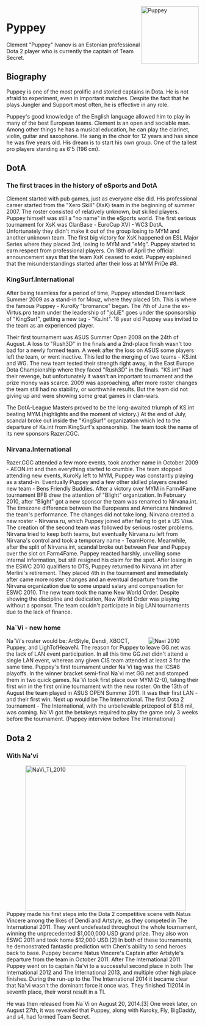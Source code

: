 <!DOCTYPE html>
<html lang="en">
<head>
	<style>
			table, th, td {
  border: 1px solid black;
  border-collapse: collapse;
}
            th, td {
  padding: 10px;
}
		    th, td {
  text-align: center;
}
		</style>
	<title>minu esimene leht</title>
	<meta charset="utf-8">
</head>
<body>
	<img src="https://gameinside.ua/wp-content/uploads/2020/01/team-secret-puppey-2019-1024x1022.jpg" alt="Puppey"
	style="float:right;width: 151;height: 150 ">
	<h1>Pyppey</h1>
	<p>Clement "Puppey" Ivanov is an Estonian professional Dota 2 player who is currently the captain of Team Secret.</p>
	<h2>Biography</h2>
	<p>Puppey is one of the most prolific and storied captains in Dota. He is not afraid to experiment, even in important matches. Despite the fact that he plays Jungler and Support most often, he is effective in any role.
	</p>
	<p>Puppey's good knowledge of the English language allowed him to play in many of the best European teams. Clement is an open and sociable man. Among other things he has a musical education, he can play the clarinet, violin, guitar and saxophone. He sang in the choir for 12 years and has since he was five years old. His dream is to start his own group. One of the tallest pro players standing as 6'5 (196 cm).</p>
	<h2>DotA</h2>
	<h3>The first traces in the history of eSports and DotA</h3>
	<p>Clement started with pub games, just as everyone else did. His professional career started from the "Xero Skill" (XsK) team in the beginning of summer 2007. The roster consisted of relatively unknown, but skilled players. Puppey himself was still a "no name" in the eSports world. The first serious tournament for XsK was ClanBase - EuroCup XVI - WC3 DotA. Unfortunately they didn't make it out of the group losing to MYM and another unknown team. The first big victory for XsK happened on ESL Major Series where they placed 3rd, losing to MYM and "eMg". Puppey started to earn respect from professional players. On 18th of April the official announcement says that the team XsK ceased to exist. Puppey explained that the misunderstandings started after their loss at MYM PriDe #8.</p>
	<h3>KingSurf.International</h3>
	<p>After being teamless for a period of time, Puppey attended DreamHack Summer 2009 as a stand-in for Mouz, where they placed 5th. This is where the famous Puppey - KuroKy "bromance" began. The 7th of June the ex-Virtus.pro team under the leadership of "joLiE" goes under the sponsorship of "KingSurf", getting a new tag - "Ks.int". 18 year old Puppey was invited to the team as an experienced player.</p>
	<p>Their first tournament was ASUS Summer Open 2008 on the 24th of August. A loss to "Rush3D" in the finals and a 2nd-place finish wasn't too bad for a newly formed team. A week after the loss on ASUS some players left the team, or went inactive. This led to the merging of two teams - KS.int and WG. The new team tested their strength right away, in the East Europe Dota Championship where they faced "Rush3D" in the finals. "KS.int" had their revenge, but unfortunately it wasn't an important tournament and the prize money was scarce. 2009 was approaching, after more roster changes the team still had no stability, or worthwhile results. But the team did not giving up and were showing some great games in clan-wars.</p>
	<p>The DotA-League Masters proved to be the long-awaited triumph of KS.int beating MYM.(highlights and the moment of victory.) At the end of July, scandal broke out inside the "KingSurf" organization which led to the departure of Ks.int from KingSurf's sponsorship. The team took the name of its new sponsors Razer.CGC.</p>
	<h3>Nirvana.International</h3>
	<p>Razer.CGC attended a few more events, took another name in October 2009 - AEON.int and then everything started to crumble. The team stopped attending new events, KuroKy left to MYM, Puppey was constantly playing as a stand-in. Eventually Puppey and a few other skilled players created new team - Bens Friendly Buddies. After a victory over MYM in Farm4Fame tournament BFB drew the attention of "Blight" organization. In February 2010, after "Blight" got a new sponsor the team was renamed to Nirvana.int. The timezone difference between the Europeans and Americans hindered the team's performance. The changes did not take long. Nirvana created a new roster - Nirvana.ru, which Puppey joined after failing to get a US Visa. The creation of the second team was followed by serious roster problems. Nirvana tried to keep both teams, but eventually Nirvana.ru left from Nirvana's control and took a temporary name - TeamHome. Meanwhile, after the split of Nirvana.int, scandal broke out between Fear and Puppey over the slot on Farm4Fame. Puppey reacted harshly, unveiling some internal information, but still resigned his claim for the spot. After losing in the ESWC 2010 qualifiers to DTS, Puppey returned to Nirvana.int after Merlini's retirement. They placed 4th in the tournament and immediately after came more roster changes and an eventual departure from the Nirvana organization due to some unpaid salary and compensation for ESWC 2010. The new team took the name New World Order. Despite showing the discipline and dedication, New World Order was playing without a sponsor. The team couldn't participate in big LAN tournaments due to the lack of finance.</p>
	<h3>Na`Vi - new home</h3>
	<img src="http://www.dotastar.ru/wp-content/uploads/2011/10/navidota.jpg" alt="Navi 2010" align="right" hspace="50">
	<p>Na`Vi's roster would be: ArtStyle, Dendi, XBOCT, Puppey, and LighTofHeaveN. The reason for Puppey to leave GG.net was the lack of LAN event participation. In all this time GG.net didn't attend a single LAN event, whereas any given CIS team attended at least 3 for the same time. Puppey's first tournament under Na`Vi tag was the ICS#8 playoffs. In the winner bracket semi-final Na`vi met GG.net and stomped them in two quick games. Na`Vi took first place over MYM (2-0), taking their first win in the first online tournament with the new roster. On the 13th of August the team played in ASUS OPEN Summer 2011. It was their first LAN - and their first win. Next up would be The International. The first Dota 2 tournament - The International, with the unbelievable prizepool of $1.6 mil, was coming. Na`Vi got the betakeys required to play the game only 3 weeks before the tournament. (Puppey interview before The International)</p>
	<h2>Dota 2</h2>
	<h3>With Na'vi</h3>
	<img src="https://www.3ona51.com/images/news/20110821/navi-dota2-champions.jpg" alt="NaVi_TI_2010" align="left" hspace="50" width="420" height="380">
	<p>Puppey made his first steps into the Dota 2 competitive scene with Natus Vincere among the likes of Dendi and Artstyle, as they competed in The International 2011. They went undefeated throughout the whole tournament, winning the unprecedented $1,000,000 USD grand prize. They also won ESWC 2011 and took home $12,000 USD.[2] In both of these tournaments, he demonstrated fantastic prediction with Chen's ability to send heroes back to base. Puppey became Natus Vincere's Captain after Artstyle's departure from the team in October 2011. After The International 2011 Puppey went on to captain Na'vi to a successful second place in both The International 2012 and The International 2013, and multiple other high place finishes. During the run-up to the The International 2014 it became clear that Na'vi wasn't the dominant force it once was. They finished TI2014 in seventh place, their worst result in a TI.</p>
	<p>He was then released from Na`Vi on August 20, 2014.[3] One week later, on August 27th, it was revealed that Puppey, along with Kuroky, Fly, BigDaddy, and s4, had formed Team Secret.</p>
</body>
<html>
